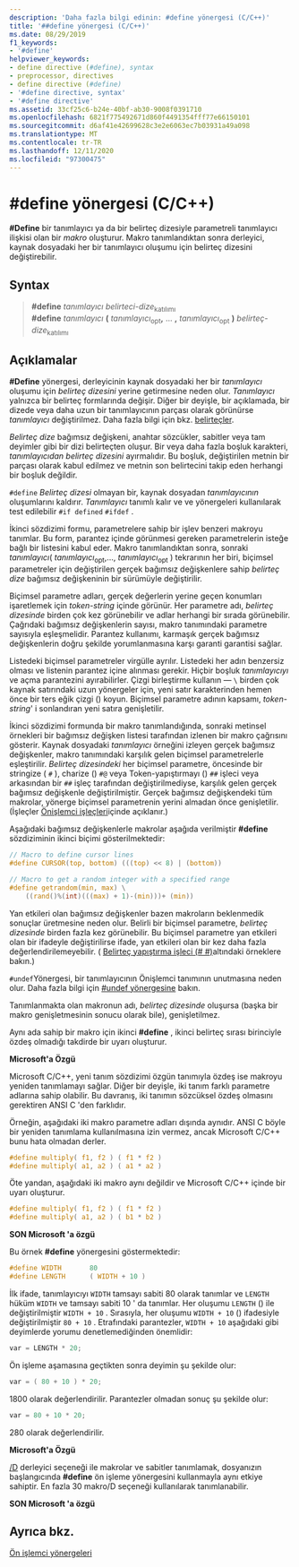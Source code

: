 ```yaml
---
description: 'Daha fazla bilgi edinin: #define yönergesi (C/C++)'
title: '##define yönergesi (C/C++)'
ms.date: 08/29/2019
f1_keywords:
- '#define'
helpviewer_keywords:
- define directive (#define), syntax
- preprocessor, directives
- define directive (#define)
- '#define directive, syntax'
- '#define directive'
ms.assetid: 33cf25c6-b24e-40bf-ab30-9008f0391710
ms.openlocfilehash: 6821f775492671d860f4491354fff77e66150101
ms.sourcegitcommit: d6af41e42699628c3e2e6063ec7b03931a49a098
ms.translationtype: MT
ms.contentlocale: tr-TR
ms.lasthandoff: 12/11/2020
ms.locfileid: "97300475"
---
```

# <a name="define-directive-cc"></a>#define yönergesi (C/C++)

**#Define** bir tanımlayıcı ya da bir belirteç dizesiyle parametreli tanımlayıcı ilişkisi olan bir *makro* oluşturur. Makro tanımlandıktan sonra derleyici, kaynak dosyadaki her bir tanımlayıcı oluşumu için belirteç dizesini değiştirebilir.

## <a name="syntax"></a>Syntax

> **#define** *tanımlayıcı* *belirteci-dize*<sub>katılımı</sub>\
> **#define** *tanımlayıcı* **(** *tanımlayıcı*<sub>opt</sub>**,** ... **,** *tanımlayıcı*<sub>opt</sub> **)** *belirteç-dize*<sub>katılımı</sub>

## <a name="remarks"></a>Açıklamalar

**#Define** yönergesi, derleyicinin kaynak dosyadaki her bir *tanımlayıcı* oluşumu için *belirteç dizesini* yerine getirmesine neden olur. *Tanımlayıcı* yalnızca bir belirteç formlarında değişir. Diğer bir deyişle, bir açıklamada, bir dizede veya daha uzun bir tanımlayıcının parçası olarak görünürse *tanımlayıcı* değiştirilmez. Daha fazla bilgi için bkz. [belirteçler](../cpp/character-sets.md).

*Belirteç dize* bağımsız değişkeni, anahtar sözcükler, sabitler veya tam deyimler gibi bir dizi belirteçten oluşur. Bir veya daha fazla boşluk karakteri, *tanımlayıcıdan* *belirteç dizesini* ayırmalıdır. Bu boşluk, değiştirilen metnin bir parçası olarak kabul edilmez ve metnin son belirtecini takip eden herhangi bir boşluk değildir.

`#define` *Belirteç dizesi* olmayan bir, kaynak dosyadan *tanımlayıcının* oluşumlarını kaldırır. *Tanımlayıcı* tanımlı kalır ve ve yönergeleri kullanılarak test edilebilir `#if defined` `#ifdef` .

İkinci sözdizimi formu, parametrelere sahip bir işlev benzeri makroyu tanımlar. Bu form, parantez içinde görünmesi gereken parametrelerin isteğe bağlı bir listesini kabul eder. Makro tanımlandıktan sonra, sonraki *tanımlayıcı*( *tanımlayıcı*<sub>opt</sub>,..., *tanımlayıcı*<sub>opt</sub> ) tekrarının her biri, biçimsel parametreler için değiştirilen gerçek bağımsız değişkenlere sahip *belirteç dize* bağımsız değişkeninin bir sürümüyle değiştirilir.

Biçimsel parametre adları, gerçek değerlerin yerine geçen konumları işaretlemek için *token-string* içinde görünür. Her parametre adı, *belirteç dizesinde* birden çok kez görünebilir ve adlar herhangi bir sırada görünebilir. Çağrıdaki bağımsız değişkenlerin sayısı, makro tanımındaki parametre sayısıyla eşleşmelidir. Parantez kullanımı, karmaşık gerçek bağımsız değişkenlerin doğru şekilde yorumlanmasına karşı garanti garantisi sağlar.

Listedeki biçimsel parametreler virgülle ayrılır. Listedeki her adın benzersiz olması ve listenin parantez içine alınması gerekir. Hiçbir boşluk *tanımlayıcıyı* ve açma parantezini ayırabilirler. Çizgi birleştirme kullanın — `\` birden çok kaynak satırındaki uzun yönergeler için, yeni satır karakterinden hemen önce bir ters eğik çizgi () koyun. Biçimsel parametre adının kapsamı, *token-string*' i sonlandıran yeni satıra genişletilir.

İkinci sözdizimi formunda bir makro tanımlandığında, sonraki metinsel örnekleri bir bağımsız değişken listesi tarafından izlenen bir makro çağrısını gösterir. Kaynak dosyadaki *tanımlayıcı* örneğini izleyen gerçek bağımsız değişkenler, makro tanımındaki karşılık gelen biçimsel parametrelerle eşleştirilir. *Belirteç dizesindeki* her biçimsel parametre, öncesinde bir stringize ( `#` ), charize () `#@` veya Token-yapıştırmayı () `##` işleci veya arkasından bir `##` işleç tarafından değiştirilmediyse, karşılık gelen gerçek bağımsız değişkenle değiştirilmiştir. Gerçek bağımsız değişkendeki tüm makrolar, yönerge biçimsel parametrenin yerini almadan önce genişletilir. (İşleçler [Önişlemci işleçleri](../preprocessor/preprocessor-operators.md)içinde açıklanır.)

Aşağıdaki bağımsız değişkenlerle makrolar aşağıda verilmiştir **#define** sözdiziminin ikinci biçimi gösterilmektedir:

```C
// Macro to define cursor lines
#define CURSOR(top, bottom) (((top) << 8) | (bottom))

// Macro to get a random integer with a specified range
#define getrandom(min, max) \
    ((rand()%(int)(((max) + 1)-(min)))+ (min))
```

Yan etkileri olan bağımsız değişkenler bazen makroların beklenmedik sonuçlar üretmesine neden olur. Belirli bir biçimsel parametre, *belirteç dizesinde* birden fazla kez görünebilir. Bu biçimsel parametre yan etkileri olan bir ifadeyle değiştirilirse ifade, yan etkileri olan bir kez daha fazla değerlendirilemeyebilir. ( [Belirteç yapıştırma işleci (# #)](../preprocessor/token-pasting-operator-hash-hash.md)altındaki örneklere bakın.)

`#undef`Yönergesi, bir tanımlayıcının Önişlemci tanımının unutmasına neden olur. Daha fazla bilgi için [#undef yönergesine](../preprocessor/hash-undef-directive-c-cpp.md) bakın.

Tanımlanmakta olan makronun adı, *belirteç dizesinde* oluşursa (başka bir makro genişletmesinin sonucu olarak bile), genişletilmez.

Aynı ada sahip bir makro için ikinci **#define** , ikinci belirteç sırası birinciyle özdeş olmadığı takdirde bir uyarı oluşturur.

**Microsoft'a Özgü**

Microsoft C/C++, yeni tanım sözdizimi özgün tanımıyla özdeş ise makroyu yeniden tanımlamayı sağlar. Diğer bir deyişle, iki tanım farklı parametre adlarına sahip olabilir. Bu davranış, iki tanımın sözcüksel özdeş olmasını gerektiren ANSI C 'den farklıdır.

Örneğin, aşağıdaki iki makro parametre adları dışında aynıdır. ANSI C böyle bir yeniden tanımlama kullanılmasına izin vermez, ancak Microsoft C/C++ bunu hata olmadan derler.

```C
#define multiply( f1, f2 ) ( f1 * f2 )
#define multiply( a1, a2 ) ( a1 * a2 )
```

Öte yandan, aşağıdaki iki makro aynı değildir ve Microsoft C/C++ içinde bir uyarı oluşturur.

```C
#define multiply( f1, f2 ) ( f1 * f2 )
#define multiply( a1, a2 ) ( b1 * b2 )
```

**SON Microsoft 'a özgü**

Bu örnek **#define** yönergesini göstermektedir:

```C
#define WIDTH       80
#define LENGTH      ( WIDTH + 10 )
```

İlk ifade, tanımlayıcıyı `WIDTH` tamsayı sabiti 80 olarak tanımlar ve `LENGTH` hüküm `WIDTH` ve tamsayı sabiti 10 ' da tanımlar. Her oluşumu `LENGTH` () ile değiştirilmiştir `WIDTH + 10` . Sırasıyla, her oluşumu `WIDTH + 10` () ifadesiyle değiştirilmiştir `80 + 10` . Etrafındaki parantezler, `WIDTH + 10` aşağıdaki gibi deyimlerde yorumu denetlemediğinden önemlidir:

```C
var = LENGTH * 20;
```

Ön işleme aşamasına geçtikten sonra deyimin şu şekilde olur:

```C
var = ( 80 + 10 ) * 20;
```

1800 olarak değerlendirilir. Parantezler olmadan sonuç şu şekilde olur:

```C
var = 80 + 10 * 20;
```

280 olarak değerlendirilir.

**Microsoft'a Özgü**

[/D](../build/reference/d-preprocessor-definitions.md) derleyici seçeneği ile makrolar ve sabitler tanımlamak, dosyanızın başlangıcında **#define** ön işleme yönergesini kullanmayla aynı etkiye sahiptir. En fazla 30 makro/D seçeneği kullanılarak tanımlanabilir.

**SON Microsoft 'a özgü**

## <a name="see-also"></a>Ayrıca bkz.

[Ön işlemci yönergeleri](../preprocessor/preprocessor-directives.md)
